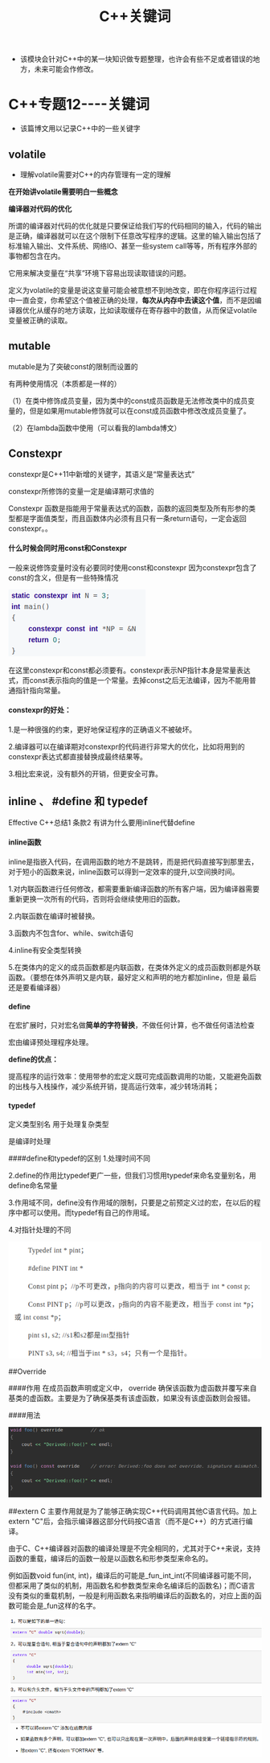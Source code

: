 ﻿---
layout: post
title:  "C++关键词"
data: 星期四, 05. 三月 2020 02:43下午 
categories: C++
tags: 专题
---
* 该模块会针对C++中的某一块知识做专题整理，也许会有些不足或者错误的地方，未来可能会作修改。

# C++专题12----关键词

* 该篇博文用以记录C++中的一些关键字

## volatile
* 理解volatile需要对C++的内存管理有一定的理解
>
**在开始讲volatile需要明白一些概念**
>
**编译器对代码的优化**
>
所谓的编译器对代码的优化就是只要保证给我们写的代码相同的输入，代码的输出是正确，编译器就可以在这个限制下任意改写程序的逻辑。这里的输入输出包括了标准输入输出、文件系统、网络IO、甚至一些system call等等，所有程序外部的事物都包含在内。

它用来解决变量在“共享”环境下容易出现读取错误的问题。

定义为volatile的变量是说这变量可能会被意想不到地改变，即在你程序运行过程中一直会变，你希望这个值被正确的处理，**每次从内存中去读这个值**，而不是因编译器优化从缓存的地方读取，比如读取缓存在寄存器中的数值，从而保证volatile变量被正确的读取。

## mutable
mutable是为了突破const的限制而设置的

有两种使用情况（本质都是一样的）

（1）在类中修饰成员变量，因为类中的const成员函数是无法修改类中的成员变量的，但是如果用mutable修饰就可以在const成员函数中修改改成员变量了。

（2）在lambda函数中使用（可以看我的lambda博文）

## Constexpr

constexpr是C++11中新增的关键字，其语义是“常量表达式”

constexpr所修饰的变量一定是编译期可求值的

Constexpr 函数是指能用于常量表达式的函数，函数的返回类型及所有形参的类型都是字面值类型，而且函数体内必须有且只有一条return语句，一定会返回constexpr。。


#### 什么时候会同时用const和Constexpr
一般来说修饰变量时没有必要同时使用const和constexpr 因为constexpr包含了 const的含义，但是有一些特殊情况

![](https://github.com/LLLibra/LLLibra.github.io/raw/master/_posts/imgs//20200315-210417.png)

在这里constexpr和const都必须要有。constexpr表示NP指针本身是常量表达式，而const表示指向的值是一个常量。去掉const之后无法编译，因为不能用普通指针指向常量。

#### constexpr的好处：

1.是一种很强的约束，更好地保证程序的正确语义不被破坏。

2.编译器可以在编译期对constexpr的代码进行非常大的优化，比如将用到的constexpr表达式都直接替换成最终结果等。

3.相比宏来说，没有额外的开销，但更安全可靠。


## inline 、 #define 和 typedef 
 Effective C++总结1 条款2 有讲为什么要用inline代替define
#### inline函数
>
inline是指嵌入代码，在调用函数的地方不是跳转，而是把代码直接写到那里去，对于短小的函数来说，inline函数可以得到一定效率的提升,以空间换时间。

1.对内联函数进行任何修改，都需要重新编译函数的所有客户端，因为编译器需要重新更换一次所有的代码，否则将会继续使用旧的函数。

2.内联函数在编译时被替换。

3.函数内不包含for、while、switch语句

4.inline有安全类型转换

5.在类体内的定义的成员函数都是内联函数，在类体外定义的成员函数则都是外联函数。（要想在体外声明又是内联，最好定义和声明的地方都加inline，但是 最后还是要看编译器）



#### define
在宏扩展时，只对宏名做**简单的字符替换**，不做任何计算，也不做任何语法检查

宏由编译预处理程序处理。

**define的优点：**

提高程序的运行效率：使用带参的宏定义既可完成函数调用的功能，又能避免函数的出栈与入栈操作，减少系统开销，提高运行效率，减少转场消耗；


#### typedef
定义类型别名 用于处理复杂类型

是编译时处理

####define和typedef的区别
1.处理时间不同

2.define的作用比typedef更广一些，但我们习惯用typedef来命名变量别名，用define命名常量

3.作用域不同，define没有作用域的限制，只要是之前预定义过的宏，在以后的程序中都可以使用。而typedef有自己的作用域。

4.对指针处理的不同

![](https://github.com/LLLibra/LLLibra.github.io/raw/master/_posts/imgs//20200320-091150.png)

##Override

####作用
在成员函数声明或定义中， override 确保该函数为虚函数并覆写来自基类的虚函数。主要是为了确保基类有该虚函数，如果没有该虚函数则会报错。

####用法

![](https://github.com/LLLibra/LLLibra.github.io/raw/master/_posts/imgs//20200319-130546.png)


##extern C
主要作用就是为了能够正确实现C++代码调用其他C语言代码。加上extern "C"后，会指示编译器这部分代码按C语言（而不是C++）的方式进行编译。

>
由于C、C++编译器对函数的编译处理是不完全相同的，尤其对于C++来说，支持函数的重载，编译后的函数一般是以函数名和形参类型来命名的。
>
例如函数void fun(int, int)，编译后的可能是_fun_int_int(不同编译器可能不同，但都采用了类似的机制，用函数名和参数类型来命名编译后的函数名)；而C语言没有类似的重载机制，一般是利用函数名来指明编译后的函数名的，对应上面的函数可能会是_fun这样的名字。


![](https://github.com/LLLibra/LLLibra.github.io/raw/master/_posts/imgs/20200322-152824.png)
